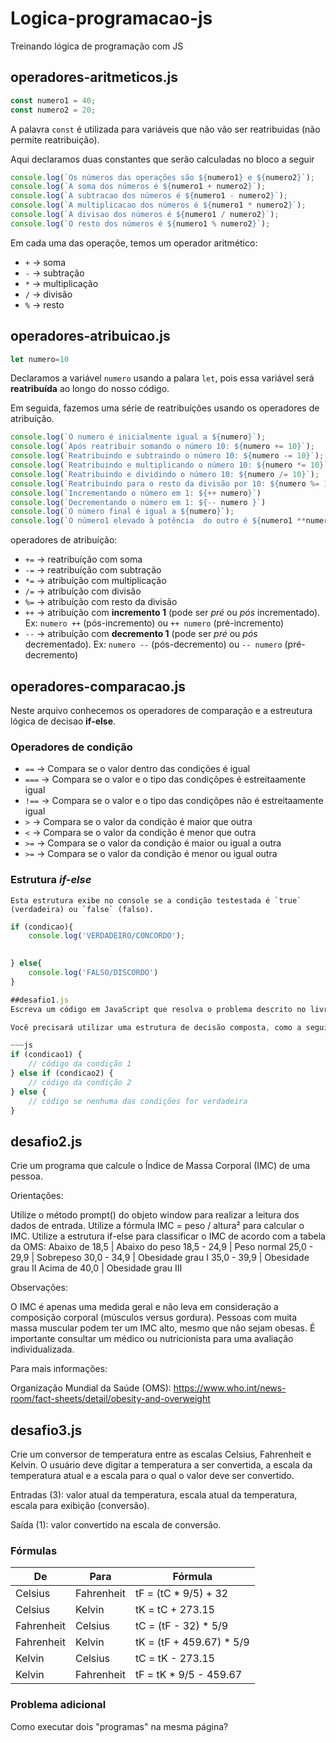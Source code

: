 # Logica-programacao-js

Treinando lógica de programação com JS

## operadores-aritmeticos.js

~~~js
const numero1 = 40;
const numero2 = 20;
~~~

A palavra `const` é utilizada para variáveis que não vão ser reatribuidas (não permite reatribuição).

Aqui declaramos duas constantes que serão calculadas no bloco a seguir

~~~js
console.log(`Os números das operações são ${numero1} e ${numero2}`);
console.log(`A soma dos números é ${numero1 + numero2}`);
console.log(`A subtracao dos números é ${numero1 - numero2}`);
console.log(`A multiplicacao dos números é ${numero1 * numero2}`);
console.log(`A divisao dos números é ${numero1 / numero2}`);
console.log(`O resto dos números é ${numero1 % numero2}`);
~~~

Em cada uma das operaçõe, temos um operador aritmético:

* `+` -> soma
* `-` -> subtração
* `*` -> multiplicação
* `/` -> divisão
* `%` -> resto

## operadores-atribuicao.js

~~~js
let numero=10
~~~

Declaramos a variável `numero` usando a palara `let`, pois essa variável será **reatribuída** ao longo do nosso código.

Em seguida, fazemos uma série de reatribuíções usando  os operadores de atribuíção.

~~~js
console.log(`O numero é inicialmente igual a ${numero}`);
console.log(`Após reatribuir somando o número 10: ${numero += 10}`);
console.log(`Reatribuindo e subtraindo o número 10: ${numero -= 10}`);
console.log(`Reatribuindo e multiplicando o número 10: ${numero *= 10}`);
console.log(`Reatribuindo e dividindo o número 10: ${numero /= 10}`);
console.log(`Reatribuindo para o resto da divisão por 10: ${numero %= 10}`);
console.log(`Incrementando o número em 1: ${++ numero}`)
console.log(`Decrementando o número em 1: ${-- numero }`)
console.log(`O número final é igual a ${numero}`);
console.log(`O número1 elevado à potência  do outro é ${numero1 **numero2}`)
~~~

operadores de atribuíção:

* `+=` -> reatribuíção com soma
* `-=` -> reatribuíção com subtração
* `*=` -> atribuíção com multiplicação
* `/=` -> atribuíção com divisão
* `%=` -> atribuíção com resto da divisão
* `++` -> atribuíção com **incremento 1** (pode ser *pré* ou *pós* incrementado). Ex: `numero ++` (pós-incremento) ou `++ numero` (pré-incremento)
* `--` -> atribuíção com **decremento 1** (pode ser *pré* ou *pós* decrementado).  Ex: `numero --` (pós-decremento) ou `-- numero` (pré-decremento)

## operadores-comparacao.js

Neste arquivo conhecemos os operadores de comparação e a estreutura lógica de decisao **if-else**.

### Operadores de condição

* `==`  -> Compara se o valor dentro das condições é igual
* `===` -> Compara se o valor e o tipo das condiçõpes é estreitaamente igual
* `!==` -> Compara se o valor e o tipo das condiçõpes não é estreitaamente igual
* `>`   -> Compara se o valor da condição é maior que outra
* `<`   -> Compara se o valor da condição é menor que outra
* `>=`  -> Compara se o valor da condição é maior ou igual a outra
* `>=`  -> Compara se o valor da condição é menor ou igual outra

### Estrutura *if-else*

    Esta estrutura exibe no console se a condição testestada é `true` (verdadeira) ou `false` (falso).

~~~js
if (condicao){
    console.log('VERDADEIRO/CONCORDO');

    
} else{
    console.log('FALSO/DISCORDO')
}

##desafio1.js
Escreva um código em JavaScript que resolva o problema descrito no livro **Lógica de Programação I, p. 20**, em que temos que obter as 3 notas de um aluno, calcular a média e exibir se o aluno foi aprovado, reprovado ou se ficou para exame. Não é necessário ler as notas, você pode defini-las com variáveis.

Você precisará utilizar uma estrutura de decisão composta, como a seguir:

~~~js
if (condicao1) {
    // código da condição 1
} else if (condicao2) {
    // código da condição 2
} else {
    // código se nenhuma das condições for verdadeira
}
~~~

## desafio2.js

Crie um programa que calcule o Índice de Massa Corporal (IMC) de uma pessoa.

Orientações:

Utilize o método prompt() do objeto window para realizar a leitura dos dados de entrada.
Utilize a fórmula IMC = peso / altura² para calcular o IMC.
Utilize a estrutura if-else para classificar o IMC de acordo com a tabela da OMS:
Abaixo de 18,5 | Abaixo do peso 18,5 - 24,9 | Peso normal 25,0 - 29,9 | Sobrepeso 30,0 - 34,9 | Obesidade grau I 35,0 - 39,9 | Obesidade grau II Acima de 40,0 | Obesidade grau III

Observações:

O IMC é apenas uma medida geral e não leva em consideração a composição corporal (músculos versus gordura). Pessoas com muita massa muscular podem ter um IMC alto, mesmo que não sejam obesas. É importante consultar um médico ou nutricionista para uma avaliação individualizada.

Para mais informações:

Organização Mundial da Saúde (OMS): <https://www.who.int/news-room/fact-sheets/detail/obesity-and-overweight>


## desafio3.js

Crie um conversor de temperatura entre as escalas Celsius, Fahrenheit e Kelvin. O usuário deve digitar a temperatura a ser convertida, a escala da temperatura atual e a escala para o qual o valor deve ser convertido.

Entradas (3): valor atual da temperatura, escala atual da temperatura, escala para exibição (conversão).

Saída (1): valor convertido na escala de conversão.

### Fórmulas

De | Para | Fórmula
--- | --- | ----
Celsius | Fahrenheit | tF = (tC * 9/5) + 32
Celsius | Kelvin | tK = tC + 273.15
Fahrenheit | Celsius | tC = (tF - 32) * 5/9
Fahrenheit | Kelvin | tK = (tF + 459.67) * 5/9
Kelvin | Celsius | tC = tK - 273.15
Kelvin | Fahrenheit | tF = tK * 9/5 - 459.67

### Problema adicional

Como executar dois "programas" na mesma página?

